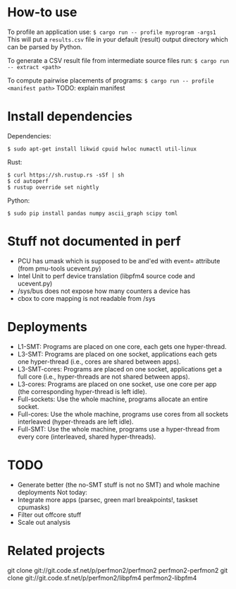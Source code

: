 # How-to use

To profile an application use:
`$ cargo run -- profile myprogram -args1`
This will put a `results.csv` file in your default (result) output directory which can be parsed by Python.

To generate a CSV result file from intermediate source files run:
`$ cargo run -- extract <path>`

To compute pairwise placements of programs:
`$ cargo run -- profile <manifest path>`
TODO: explain manifest

# Install dependencies

Dependencies:
```
$ sudo apt-get install likwid cpuid hwloc numactl util-linux
```

Rust:
```
$ curl https://sh.rustup.rs -sSf | sh
$ cd autoperf
$ rustup override set nightly
```

Python:
```
$ sudo pip install pandas numpy ascii_graph scipy toml
```

# Stuff not documented in perf
 * PCU has umask which is supposed to be and'ed with event= attribute (from pmu-tools ucevent.py)
 * Intel Unit to perf device translation (libpfm4 source code and ucevent.py)
 * /sys/bus does not expose how many counters a device has
 * cbox to core mapping is not readable from /sys

# Deployments
  * L1-SMT: Programs are placed on one core, each gets one hyper-thread.
  * L3-SMT: Programs are placed on one socket, applications each gets one hyper-thread (i.e., cores are shared between apps).
  * L3-SMT-cores: Programs are placed on one socket, applications get a full core (i.e., hyper-threads are not shared between apps).
  * L3-cores: Programs are placed on one socket, use one core per app (the corresponding hyper-thread is left idle).
  * Full-sockets: Use the whole machine, programs allocate an entire socket.
  * Full-cores: Use the whole machine, programs use cores from all sockets interleaved (hyper-threads are left idle).
  * Full-SMT: Use the whole machine, programs use a hyper-thread from every core (interleaved, shared hyper-threads).

# TODO
 * Generate better (the no-SMT stuff is not no SMT) and whole machine deployments
Not today:
 * Integrate more apps (parsec, green marl breakpoints!, taskset cpumasks)
 * Filter out offcore stuff
 * Scale out analysis


# Related projects
 git clone git://git.code.sf.net/p/perfmon2/perfmon2 perfmon2-perfmon2
 git clone git://git.code.sf.net/p/perfmon2/libpfm4 perfmon2-libpfm4
